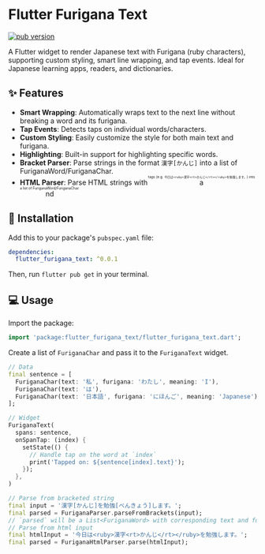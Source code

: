 # Flutter Furigana Text

[![pub version](https://img.shields.io/pub/v/flutter_furigana_text.svg)](https://pub.dev/packages/flutter_furigana_text)

A Flutter widget to render Japanese text with Furigana (ruby characters), supporting custom styling, smart line wrapping, and tap events. Ideal for Japanese learning apps, readers, and dictionaries.

## ✨ Features

* **Smart Wrapping**: Automatically wraps text to the next line without breaking a word and its furigana.
* **Tap Events**: Detects taps on individual words/characters.
* **Custom Styling**: Easily customize the style for both main text and furigana.
* **Highlighting**: Built-in support for highlighting specific words.
* **Bracket Parser**: Parse strings in the format `漢字[かんじ]` into a list of FuriganaWord/FuriganaChar.
* **HTML Parser**: Parse HTML strings with <ruby> and <rt> tags (e.g. `今日は<ruby>漢字<rt>かんじ</rt></ruby>を勉強します。`) into a list of FuriganaWord/FuriganaChar.

## 🚀 Installation

Add this to your package's `pubspec.yaml` file:

```yaml
dependencies:
  flutter_furigana_text: ^0.0.1
```

Then, run `flutter pub get` in your terminal.

## 💻 Usage

Import the package:
```dart
import 'package:flutter_furigana_text/flutter_furigana_text.dart';
```

Create a list of `FuriganaChar` and pass it to the `FuriganaText` widget.

```dart
// Data
final sentence = [
  FuriganaChar(text: '私', furigana: 'わたし', meaning: 'I'),
  FuriganaChar(text: 'は'),
  FuriganaChar(text: '日本語', furigana: 'にほんご', meaning: 'Japanese'),
];

// Widget
FuriganaText(
  spans: sentence,
  onSpanTap: (index) {
    setState(() {
      // Handle tap on the word at `index`
      print('Tapped on: ${sentence[index].text}');
    });
  },
)
```

```dart
// Parse from bracketed string
final input = '漢字[かんじ]を勉強[べんきょう]します。';
final parsed = FuriganaParser.parseFromBrackets(input);
// `parsed` will be a List<FuriganaWord> with corresponding text and furigana
// Parse from html input
final htmlInput = '今日は<ruby>漢字<rt>かんじ</rt></ruby>を勉強します。';
final parsed = FuriganaHtmlParser.parse(htmlInput);
```